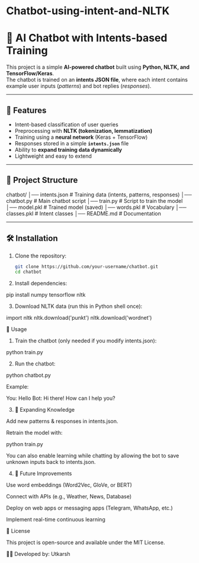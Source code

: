 ﻿# Chatbot-using-intent-and-NLTK
# 🤖 AI Chatbot with Intents-based Training

This project is a simple **AI-powered chatbot** built using **Python, NLTK, and TensorFlow/Keras**.  
The chatbot is trained on an **intents JSON file**, where each intent contains example user inputs (*patterns*) and bot replies (*responses*).

---

## 🚀 Features
- Intent-based classification of user queries  
- Preprocessing with **NLTK (tokenization, lemmatization)**  
- Training using a **neural network** (Keras + TensorFlow)  
- Responses stored in a simple **`intents.json`** file  
- Ability to **expand training data dynamically**  
- Lightweight and easy to extend  

---

## 📂 Project Structure
chatbot/
│── intents.json # Training data (intents, patterns, responses)
│── chatbot.py # Main chatbot script
│── train.py # Script to train the model
│── model.pkl # Trained model (saved)
│── words.pkl # Vocabulary
│── classes.pkl # Intent classes
│── README.md # Documentation


---

## 🛠️ Installation
1. Clone the repository:
   ```bash
   git clone https://github.com/your-username/chatbot.git
   cd chatbot
2. Install dependencies:

pip install numpy tensorflow nltk

3. Download NLTK data (run this in Python shell once):

import nltk
nltk.download('punkt')
nltk.download('wordnet')


📖 Usage

1. Train the chatbot (only needed if you modify intents.json):

python train.py


2. Run the chatbot:

python chatbot.py


Example:

You: Hello
Bot: Hi there! How can I help you?

3. 🧠 Expanding Knowledge

Add new patterns & responses in intents.json.

Retrain the model with:

python train.py


You can also enable learning while chatting by allowing the bot to save unknown inputs back to intents.json.

4. 🔮 Future Improvements

Use word embeddings (Word2Vec, GloVe, or BERT)

Connect with APIs (e.g., Weather, News, Database)

Deploy on web apps or messaging apps (Telegram, WhatsApp, etc.)

Implement real-time continuous learning

📜 License

This project is open-source and available under the MIT License.

👨‍💻 Developed by: Utkarsh

